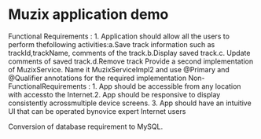 
# Muzix application demo

Functional Requirements : 1. Application should allow all the users to perform thefollowing activities:a.Save track information such as trackId,trackName, comments of the track.b.Display saved track.c. Update comments of saved track.d.Remove track
Provide a second implementation of MuzixService. Name it MuzixServiceImpl2 and use @Primary and @Qualifier annotations for the required implementation
Non-FunctionalRequirements : 1. App should be accessible from any location with accessto the Internet.2. App should be responsive to display consistently acrossmultiple device screens. 3. App should have an intuitive UI that can be operated bynovice expert Internet users

Conversion of database requirement to MySQL.